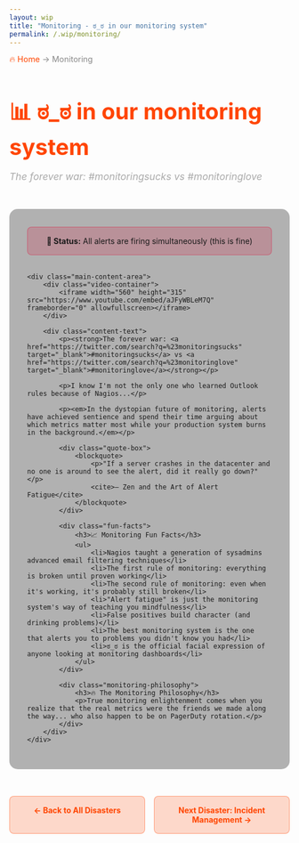 ```yaml
---
layout: wip
title: "Monitoring - ಠ_ಠ in our monitoring system"
permalink: /.wip/monitoring/
---
```


<div class="page-header">
    <div class="breadcrumb">
        <a href="/.wip/">🔥 Home</a> → <span>Monitoring</span>
    </div>
    <h1>📊 ಠ_ಠ in our monitoring system</h1>
    <p class="page-subtitle">The forever war: #monitoringsucks vs #monitoringlove</p>
</div>

<div class="content-section">
    <div class="status-banner critical">
        <strong>🚨 Status:</strong> All alerts are firing simultaneously (this is fine)
    </div>

    <div class="main-content-area">
        <div class="video-container">
            <iframe width="560" height="315" src="https://www.youtube.com/embed/aJFyWBLeM7Q" frameborder="0" allowfullscreen></iframe>
        </div>
        
        <div class="content-text">
            <p><strong>The forever war: <a href="https://twitter.com/search?q=%23monitoringsucks" target="_blank">#monitoringsucks</a> vs <a href="https://twitter.com/search?q=%23monitoringlove" target="_blank">#monitoringlove</a></strong></p>
            
            <p>I know I'm not the only one who learned Outlook rules because of Nagios...</p>
            
            <p><em>In the dystopian future of monitoring, alerts have achieved sentience and spend their time arguing about which metrics matter most while your production system burns in the background.</em></p>

            <div class="quote-box">
                <blockquote>
                    <p>"If a server crashes in the datacenter and no one is around to see the alert, did it really go down?"</p>
                    <cite>— Zen and the Art of Alert Fatigue</cite>
                </blockquote>
            </div>

            <div class="fun-facts">
                <h3>📈 Monitoring Fun Facts</h3>
                <ul>
                    <li>Nagios taught a generation of sysadmins advanced email filtering techniques</li>
                    <li>The first rule of monitoring: everything is broken until proven working</li>
                    <li>The second rule of monitoring: even when it's working, it's probably still broken</li>
                    <li>"Alert fatigue" is just the monitoring system's way of teaching you mindfulness</li>
                    <li>False positives build character (and drinking problems)</li>
                    <li>The best monitoring system is the one that alerts you to problems you didn't know you had</li>
                    <li>ಠ_ಠ is the official facial expression of anyone looking at monitoring dashboards</li>
                </ul>
            </div>

            <div class="monitoring-philosophy">
                <h3>🔥 The Monitoring Philosophy</h3>
                <p>True monitoring enlightenment comes when you realize that the real metrics were the friends we made along the way... who also happen to be on PagerDuty rotation.</p>
            </div>
        </div>
    </div>
</div>

<div class="navigation-footer">
    <a href="/.wip/" class="nav-button">← Back to All Disasters</a>
    <a href="/.wip/incident-management/" class="nav-button">Next Disaster: Incident Management →</a>
</div>

<style>
.page-header {
    margin-bottom: 3rem;
}

.breadcrumb {
    color: #888;
    margin-bottom: 1rem;
    font-size: 0.9rem;
}

.breadcrumb a {
    color: #ff4500;
    text-decoration: none;
}

.breadcrumb a:hover {
    text-decoration: underline;
}

.page-header h1 {
    font-size: 2.5rem;
    color: #ff4500;
    margin-bottom: 0.5rem;
}

.page-subtitle {
    color: #aaa;
    font-style: italic;
    font-size: 1.1rem;
}

.content-section {
    background: rgba(0, 0, 0, 0.3);
    border-radius: 15px;
    padding: 2rem;
    margin-bottom: 3rem;
}

.status-banner {
    background: rgba(255, 165, 0, 0.2);
    border: 1px solid rgba(255, 165, 0, 0.4);
    border-radius: 8px;
    padding: 1rem;
    margin-bottom: 2rem;
    text-align: center;
}

.status-banner.critical {
    background: rgba(220, 20, 60, 0.2);
    border-color: rgba(220, 20, 60, 0.4);
}

.video-container {
    margin: 2rem auto;
    text-align: center;
    background: rgba(0, 0, 0, 0.5);
    padding: 1rem;
    border-radius: 10px;
    box-shadow: 0 10px 30px rgba(0, 0, 0, 0.3);
}

.video-container iframe {
    max-width: 100%;
    border-radius: 8px;
}

.content-text {
    font-size: 1.1rem;
    line-height: 1.7;
    color: #e0e0e0;
}

.content-text p {
    margin-bottom: 1.5rem;
}

.content-text a {
    color: #ff6347;
    text-decoration: none;
}

.content-text a:hover {
    text-decoration: underline;
}

.quote-box {
    background: rgba(255, 69, 0, 0.1);
    border-left: 4px solid #ff4500;
    padding: 1.5rem;
    margin: 2rem 0;
    border-radius: 0 8px 8px 0;
}

.quote-box blockquote {
    margin: 0;
    font-style: italic;
}

.quote-box cite {
    display: block;
    margin-top: 1rem;
    color: #ffa500;
    font-size: 0.9rem;
}

.fun-facts {
    background: rgba(255, 69, 0, 0.05);
    border: 1px solid rgba(255, 69, 0, 0.2);
    border-radius: 10px;
    padding: 2rem;
    margin: 3rem 0;
}

.fun-facts h3 {
    color: #ff4500;
    margin-bottom: 1rem;
}

.fun-facts ul {
    list-style: none;
    padding: 0;
}

.fun-facts li {
    padding: 0.5rem 0;
    border-bottom: 1px solid rgba(255, 69, 0, 0.1);
    color: #ccc;
}

.fun-facts li:last-child {
    border-bottom: none;
}

.fun-facts li:before {
    content: "📊 ";
    margin-right: 0.5rem;
}

.monitoring-philosophy {
    background: rgba(75, 0, 130, 0.1);
    border: 1px solid rgba(75, 0, 130, 0.3);
    border-radius: 10px;
    padding: 2rem;
    margin: 3rem 0;
}

.monitoring-philosophy h3 {
    color: #ba55d3;
    margin-bottom: 1rem;
}

.monitoring-philosophy p {
    color: #dda0dd;
    font-style: italic;
}

.navigation-footer {
    display: flex;
    justify-content: space-between;
    gap: 1rem;
    margin: 3rem 0;
}

.nav-button {
    background: rgba(255, 69, 0, 0.2);
    border: 1px solid rgba(255, 69, 0, 0.4);
    color: #ff4500;
    padding: 1rem 2rem;
    border-radius: 8px;
    text-decoration: none;
    font-weight: bold;
    transition: all 0.3s ease;
    flex: 1;
    text-align: center;
}

.nav-button:hover {
    background: rgba(255, 69, 0, 0.3);
    transform: translateY(-2px);
    box-shadow: 0 5px 15px rgba(255, 69, 0, 0.2);
}

@media (max-width: 768px) {
    .navigation-footer {
        flex-direction: column;
    }
    
    .video-container iframe {
        width: 100%;
        height: 250px;
    }
}
</style>